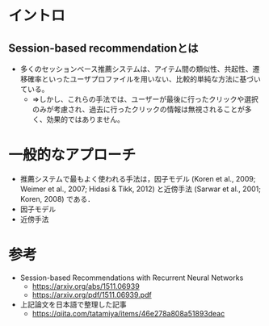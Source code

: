 # イントロ
## Session-based recommendationとは
- 多くのセッションベース推薦システムは、アイテム間の類似性、共起性、遷移確率といったユーザプロファイルを用いない、比較的単純な方法に基づいている。
  - =>しかし、これらの手法では、ユーザーが最後に行ったクリックや選択のみが考慮され、過去に行ったクリックの情報は無視されることが多く、効果的ではありません。

# 一般的なアプローチ
- 推薦システムで最もよく使われる手法は，因子モデル (Koren et al., 2009; Weimer et al., 2007; Hidasi & Tikk, 2012) と近傍手法 (Sarwar et al., 2001; Koren, 2008) である．
- 因子モデル
- 近傍手法

# 参考
- Session-based Recommendations with Recurrent Neural Networks
  - https://arxiv.org/abs/1511.06939
  - https://arxiv.org/pdf/1511.06939.pdf
- 上記論文を日本語で整理した記事
  - https://qiita.com/tatamiya/items/46e278a808a51893deac